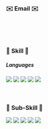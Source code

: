<h3 align="left"><b> ✉️ Email ✉️  </b></h3>
<a href="mailto:leeah0913@gmail.com><img src="https://img.shields.io/badge/Gmail-D14836?style=for-the-badge&logo=gmail&logoColor=white&link=mailto:leeah0913@gmail.com"/></a>
<br/>
<br/>
<br/>
<h3 align="left"><b>💪 Skill 💪</b></h3>
<h5 align="left"><b>Languages</b></h5>
<img src="https://img.shields.io/badge/JavaScript-F7DF1E?style=flat-square&logo=JavaScript&logoColor=white">
<img src="https://img.shields.io/badge/HTML5-E34F26?style=for-the-badge&logo=HTML5&logoColor=white">
<img src="https://img.shields.io/badge/CSS3-1572B6?style=for-the-badge&logo=CSS3&logoColor=white">
<img src="https://img.shields.io/badge/React-61DAFB?style=for-the-badge&logo=React&logoColor=white">
<img src="https://img.shields.io/badge/Redux-764ABC?style=for-the-badge&logo=Redux&logoColor=white">
<br/>   
<br/>
<br/>
<h3 align="left"><b> 💪 Sub-Skill 💪  </b></h3>
<img src="https://img.shields.io/badge/Adobe Photoshop-31A8FF?style=for-the-badge&logo=Adobe Photoshop&logoColor=white">
<img src="https://img.shields.io/badge/Adobe Illustrator-FF9A00?style=for-the-badge&logo=Adobe Illustrator&logoColor=white">
<img src="https://img.shields.io/badge/Adobe XD-#FF61F6?style=for-the-badge&logo=Adobe XD&logoColor=white">
<img src="https://img.shields.io/badge/Adobe InDesign-FF3366?style=for-the-badge&logo=Adobe InDesign&logoColor=white">
<img src="https://img.shields.io/badge/Adobe Premiere Pro-360D3A?style=for-the-badge&logo=Adobe Premiere Pro&logoColor=white">

